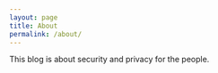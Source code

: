 ```yaml
---
layout: page
title: About
permalink: /about/
---
```


This blog is about security and privacy for the people.
